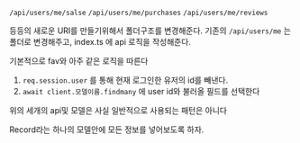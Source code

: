 


`/api/users/me/salse`
`/api/users/me/purchases`
`/api/users/me/reviews`

등등의 새로운 URI를 만들기위해서 폴더구조를 변경해준다.
기존의 `/api/users/me` 는 폴더로 변경해주고, index.ts 에 api 로직을 작성해준다.


기본적으로 fav와 아주 같은 로직을 따른다

1. `req.session.user` 를 통해 현재 로그인한 유저의 id를 빼낸다.
2. `await client.모델이름.findmany` 에 user id와 불러올 필드를 선택한다


위의 세개의 api및 모델은 사실 일반적으로 사용되는 패턴은 아니다

Record라는 하나의 모델안에 모든 정보를 넣어보도록 하자.